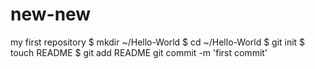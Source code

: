new-new
=======

my first repository
$ mkdir ~/Hello-World
$ cd ~/Hello-World
$ git init
$ touch README
$ git add README
git commit -m 'first commit'

